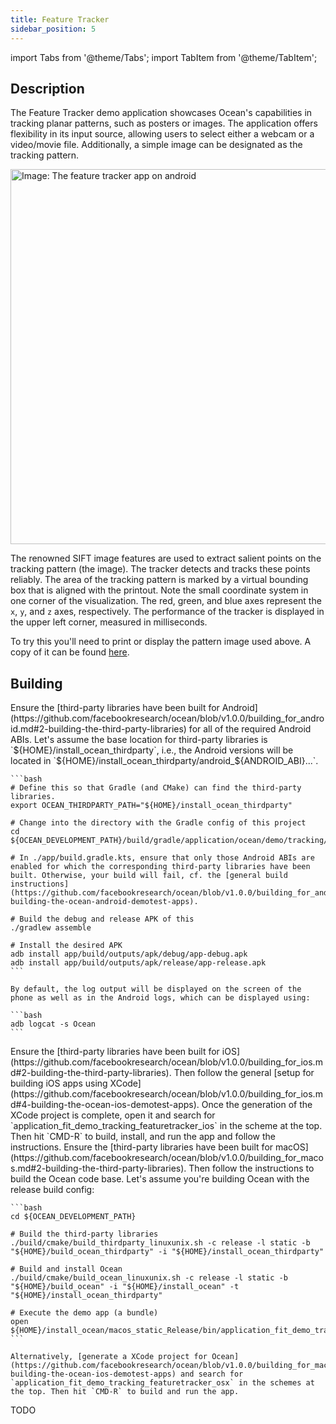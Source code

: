 ```yaml
---
title: Feature Tracker
sidebar_position: 5
---
```


import Tabs from '@theme/Tabs';
import TabItem from '@theme/TabItem';

## Description

The Feature Tracker demo application showcases Ocean's capabilities in tracking planar patterns, such as posters or images. The application offers flexibility in its input source, allowing users to select either a webcam or a video/movie file. Additionally, a simple image can be designated as the tracking pattern.

<div class="center-images">
  <img src={require('@site/static/img/docs/demoapps/crossplatformapps/feature_tracker_android.jpg').default} alt="Image: The feature tracker app on android" height="600" className="center-image"/>
</div>

The renowned SIFT image features are used to extract salient points on the tracking pattern (the image). The tracker detects and tracks these points reliably. The area of the tracking pattern is marked by a virtual bounding box that is aligned with the printout. Note the small coordinate system in one corner of the visualization. The red, green, and blue axes represent the `x`, `y`, and `z` axes, respectively. The performance of the tracker is displayed in the upper left corner, measured in milliseconds.

To try this you'll need to print or display the pattern image used above. A copy of it can be found [here](https://github.com/facebookresearch/ocean/blob/v1.0.0/res/application/ocean/demo/tracking/featuretracker/tropical-island-with-toucans_800x800.jpg).

## Building

<Tabs groupId="target-os" queryString>

  <TabItem value="android" label="Android" default>
    Ensure the [third-party libraries have been built for Android](https://github.com/facebookresearch/ocean/blob/v1.0.0/building_for_android.md#2-building-the-third-party-libraries) for all of the required Android ABIs. Let's assume the base location for third-party libraries is `${HOME}/install_ocean_thirdparty`, i.e., the Android versions will be located in `${HOME}/install_ocean_thirdparty/android_${ANDROID_ABI}...`.

    ```bash
    # Define this so that Gradle (and CMake) can find the third-party libraries.
    export OCEAN_THIRDPARTY_PATH="${HOME}/install_ocean_thirdparty"

    # Change into the directory with the Gradle config of this project
    cd ${OCEAN_DEVELOPMENT_PATH}/build/gradle/application/ocean/demo/tracking/featuretracker/android

    # In ./app/build.gradle.kts, ensure that only those Android ABIs are enabled for which the corresponding third-party libraries have been built. Otherwise, your build will fail, cf. the [general build instructions](https://github.com/facebookresearch/ocean/blob/v1.0.0/building_for_android.md#4-building-the-ocean-android-demotest-apps).

    # Build the debug and release APK of this
    ./gradlew assemble

    # Install the desired APK
    adb install app/build/outputs/apk/debug/app-debug.apk
    adb install app/build/outputs/apk/release/app-release.apk
    ```

    By default, the log output will be displayed on the screen of the phone as well as in the Android logs, which can be displayed using:

    ```bash
    adb logcat -s Ocean
    ```

  </TabItem>

  <TabItem value="ios" label="iOS">
    Ensure the [third-party libraries have been built for iOS](https://github.com/facebookresearch/ocean/blob/v1.0.0/building_for_ios.md#2-building-the-third-party-libraries). Then follow the general [setup for building iOS apps using XCode](https://github.com/facebookresearch/ocean/blob/v1.0.0/building_for_ios.md#4-building-the-ocean-ios-demotest-apps). Once the generation of the XCode project is complete, open it and search for `application_fit_demo_tracking_featuretracker_ios` in the scheme at the top. Then hit `CMD-R` to build, install, and run the app and follow the instructions.
  </TabItem>

  <TabItem value="macos" label="macOS">
    Ensure the [third-party libraries have been built for macOS](https://github.com/facebookresearch/ocean/blob/v1.0.0/building_for_macos.md#2-building-the-third-party-libraries). Then follow the instructions to build the Ocean code base. Let's assume you're building Ocean with the release build config:

    ```bash
    cd ${OCEAN_DEVELOPMENT_PATH}

    # Build the third-party libraries
    ./build/cmake/build_thirdparty_linuxunix.sh -c release -l static -b "${HOME}/build_ocean_thirdparty" -i "${HOME}/install_ocean_thirdparty"

    # Build and install Ocean
    ./build/cmake/build_ocean_linuxunix.sh -c release -l static -b "${HOME}/build_ocean" -i "${HOME}/install_ocean" -t "${HOME}/install_ocean_thirdparty"

    # Execute the demo app (a bundle)
    open ${HOME}/install_ocean/macos_static_Release/bin/application_fit_demo_tracking_featuretracker_osx.app
    ```

    Alternatively, [generate a XCode project for Ocean](https://github.com/facebookresearch/ocean/blob/v1.0.0/building_for_macos.md#4-building-the-ocean-ios-demotest-apps) and search for `application_fit_demo_tracking_featuretracker_osx` in the schemes at the top. Then hit `CMD-R` to build and run the app.
  </TabItem>

  <TabItem value="win" label="Windows">
    TODO
  </TabItem>

</Tabs>
